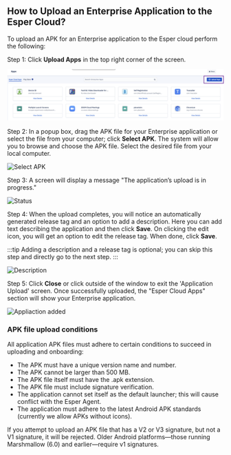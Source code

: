 ## How to Upload an Enterprise Application to the Esper Cloud?

  

To upload an APK for an Enterprise application to the Esper cloud perform the following:

  

Step 1: Click **Upload Apps** in the top right corner of the screen.

  

![Upload Apps](./images/uploadApp/1-uploadappButton.png)

  

Step 2: In a popup box,  drag the APK file for your Enterprise application or select the file from your computer; click **Select APK**.  The system will allow you to browse and choose the APK file. Select the desired file from your local computer.

  

![Select APK](./images/uploadApp/2-uploadAppSelectApk.png)

  
  

Step 3: A screen will display a message "The application’s upload is in progress."

  

![Status ](./images/uploadApp/3-uploadAppStatus.png)

  

Step 4: When the upload completes, you will notice an automatically generated release tag and an option to add a description. Here you can add text describing the application and then click **Save**. On clicking the edit icon, you will get an option to edit the release tag. When done, click **Save**.
  

:::tip
Adding a description and a release tag is optional; you can skip this step and directly go to the next step.
:::

  

![Description](./images/uploadApp/4-uploadAppStatusComplete.png)

  
  

Step 5: Click **Close** or click outside of the window to exit the 'Application Upload' screen.  Once successfully uploaded,  the "Esper Cloud Apps" section will show your Enterprise application.

![Appliaction added](./images/uploadApp/5-uploadAppFilemanager.png)

### APK file upload conditions

All application APK files must adhere to certain conditions to succeed in uploading and onboarding:

-   The APK must have a unique version name and number.
-   The APK cannot be larger than 500 MB.
-   The APK file itself must have the .apk extension.
-   The APK file must include signature verification.
-   The application cannot set itself as the default launcher; this will cause conflict with the Esper Agent.
-   The application must adhere to the latest Android APK standards (currently we allow APKs without icons).
    

If you attempt to upload an APK file that has a V2 or V3 signature, but not a V1 signature, it will be rejected. Older Android platforms—those running Marshmallow (6.0) and earlier—require v1 signatures.